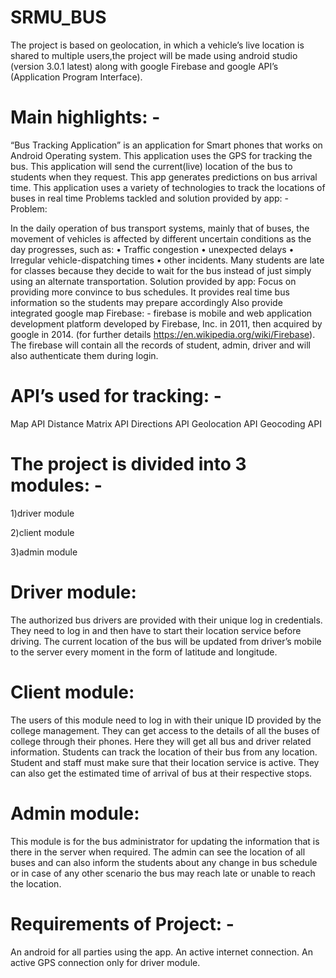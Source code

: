 # SRMU_BUS 

The project is based on geolocation, in which a vehicle’s live location is shared to multiple users,the project will be made using android studio (version 3.0.1 latest) along with google Firebase and google API’s (Application Program Interface).

# Main highlights: -

“Bus Tracking Application” is an application for Smart phones that works on Android Operating system.
This application uses the GPS for tracking the bus.
This application will send the current(live) location of the bus to students when they request.
This app generates predictions on bus arrival time.
This application uses a variety of technologies to track the locations of buses in real time
Problems tackled and solution provided by app: - Problem:

In the daily operation of bus transport systems, mainly that of buses, the movement of vehicles is affected by different uncertain conditions as the day progresses, such as: •	Traffic congestion •	unexpected delays •	Irregular vehicle-dispatching times •	other incidents.
Many students are late for classes because they decide to wait for the bus instead of just simply using an alternate transportation. Solution provided by app:
Focus on providing more convince to bus schedules.
It provides real time bus information so the students may prepare accordingly
Also provide integrated google map
Firebase: - firebase is mobile and web application development platform developed by Firebase, Inc. in 2011, then acquired by google in 2014. (for further details https://en.wikipedia.org/wiki/Firebase). The firebase will contain all the records of student, admin, driver and will also authenticate them during login.

# API’s used for tracking: -

Map API
Distance Matrix API
Directions API
Geolocation API
Geocoding API

# The project is divided into 3 modules: - 

1)driver module 

2)client module

3)admin module

# Driver module: 
The authorized bus drivers are provided with their unique log in credentials. They need to log in and then have to start their location service before driving. The current location of the bus will be updated from driver’s mobile to the server every moment in the form of latitude and longitude.

# Client module: 
The users of this module need to log in with their unique ID provided by the college management. They can get access to the details of all the buses of college through their phones. Here they will get all bus and driver related information. Students can track the location of their bus from any location. Student and staff must make sure that their location service is active. They can also get the estimated time of arrival of bus at their respective stops.

# Admin module:
This module is for the bus administrator for updating the information that is there in the server when required. The admin can see the location of all buses and can also inform the students about any change in bus schedule or in case of any other scenario the bus may reach late or unable to reach the location.

# Requirements of Project: -

An android for all parties using the app.
An active internet connection.
An active GPS connection only for driver module.


